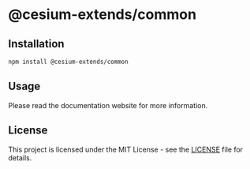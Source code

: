 # @cesium-extends/common

## Installation

```bash
npm install @cesium-extends/common
```

## Usage

Please read the documentation website for more information.

## License

This project is licensed under the MIT License - see the [LICENSE](LICENSE) file for details.
